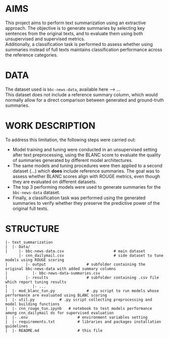 
# AIMS
This project aims to perform text summarization using an extractive approach. The objective is to generate summaries by selecting key sentences from the original texts, and to evaluate them using both unsupervised and supervised metrics.  
Additionally, a classification task is performed to assess whether using summaries instead of full texts maintains classification performance across the reference categories.

# DATA
The dataset used is `bbc-news-data`, available here --> ...  
This dataset does not include a reference summary column, which would normally allow for a direct comparison between generated and ground-truth summaries.

# WORK DESCRIPTION
To address this limitation, the following steps were carried out:

- Model training and tuning were conducted in an unsupervised setting after text preprocessing, using the BLANC score to evaluate the quality of summaries generated by different model architectures.
- The same models and tuning procedures were then applied to a second dataset (...) which **does** include reference summaries. The goal was to assess whether BLANC scores align with ROUGE metrics, even though they are evaluated on different datasets.
- The top 3 performing models were used to generate summaries for the `bbc-news-data` dataset.
- Finally, a classification task was performed using the generated summaries to verify whether they preserve the predictive power of the original full texts.


# STRUCTURE
```
|- text_summarization 
|  |- Data/ 					
|     |- bbc-news-data.csv      				# main dataset 
	  |- cnn_dailymail.csv 						# side dataset to tune models using ROUGE scoring
|        |- output              	# subfolder containing the original bbc-news-data with added summary columns 
|           |- bbc-news-data-summaries.csv  
|        |- results                 # subfolder containing .csv file which report tuning results
|           |- ...
|  |- mod_blanc_tun.py              # .py script to run models whose performance are evaluated using BLANC scoring
|  |- util.py 			# .py script collecting preprocessing and model building functions
|  |- cnn_rouge_tun.ipynb 	# notebook to test models performance among cnn_dailymail ds for supervised evaluation
|  |- .env 						# environment variables setting
|  |- requirements.txt 			# libraries and packages installation guidelines
|  |- README.md 				# this file
```